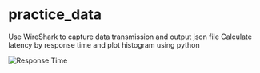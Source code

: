 # practice_data

Use WireShark to capture data transmission and output json file
Calculate latency by response time and plot histogram using python

![Response Time](https://github.com/Jetudie/practice_data/tree/master/wireshark_data/meter_relay/test6/Time_compare.png)
